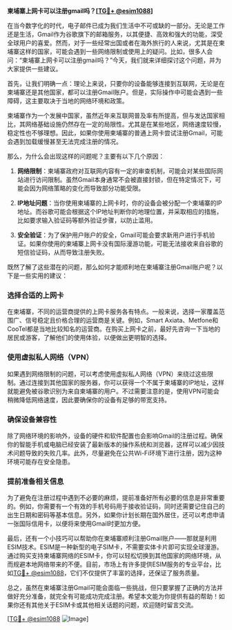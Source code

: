 **柬埔寨上网卡可以注册gmail吗？[[TG💪+ @esim1088](https://t.me/s/esim1088)]**

在当今数字化的时代，电子邮件已成为我们生活中不可或缺的一部分。无论是工作还是生活，Gmail作为谷歌旗下的邮箱服务，以其便捷、高效和强大的功能，深受全球用户的喜爱。然而，对于一些经常出国或者在海外旅行的人来说，尤其是在柬埔寨这样的国家，可能会遇到一些网络限制或使用上的疑问。比如，很多人会问：“柬埔寨上网卡可以注册gmail吗？”今天，我们就来详细探讨这个问题，并为大家提供一些建议。

首先，让我们明确一点：理论上来说，只要你的设备能够连接到互联网，无论是在柬埔寨还是其他国家，都可以注册Gmail账户。但是，实际操作中可能会遇到一些障碍，这主要取决于当地的网络环境和政策。

柬埔寨作为一个发展中国家，虽然近年来互联网普及率有所提高，但与发达国家相比，其网络基础设施仍然存在一定的局限性。尤其是在某些地区，网络速度较慢，稳定性也不够理想。因此，如果你使用柬埔寨的普通上网卡尝试注册Gmail，可能会遇到加载缓慢甚至无法完成注册的情况。

那么，为什么会出现这样的问题呢？主要有以下几个原因：

1. **网络限制**：柬埔寨政府对互联网内容有一定的审查机制，可能会对某些国际网站进行访问限制。虽然Gmail本身通常不会被直接封锁，但在特定情况下，可能会因为网络策略的变化而导致部分功能受限。

2. **IP地址问题**：当你使用柬埔寨的上网卡时，你的设备会被分配一个柬埔寨的IP地址。而谷歌可能会根据这个IP地址判断你的地理位置，并采取相应的措施，比如要求输入验证码等额外验证步骤，以防止滥用。

3. **安全验证**：为了保护用户账户的安全，Gmail可能会要求新用户进行手机验证。如果你使用的柬埔寨上网卡没有国际漫游功能，可能无法接收来自谷歌的短信验证码，从而导致注册失败。

既然了解了这些潜在的问题，那么如何才能顺利地在柬埔寨注册Gmail账户呢？以下是一些实用的建议：

### 选择合适的上网卡

在柬埔寨，不同的运营商提供的上网卡服务各有特点。一般来说，选择一家覆盖范围广、信号稳定且价格合理的运营商是关键。例如，Smart Axiata、Metfone和CooTel都是当地比较知名的运营商。在购买上网卡之前，最好先咨询一下当地的居民或游客，了解他们的使用体验，以便做出更明智的选择。

### 使用虚拟私人网络（VPN）

如果遇到网络限制的问题，可以考虑使用虚拟私人网络（VPN）来绕过这些限制。通过连接到其他国家的服务器，你可以获得一个不属于柬埔寨的IP地址，这样就能避免被谷歌识别为来自柬埔寨的用户。不过需要注意的是，使用VPN可能会稍微降低网络速度，因此要确保你的设备有足够的带宽支持。

### 确保设备兼容性

除了网络环境的影响外，设备的硬件和软件配置也会影响Gmail的注册过程。确保你的智能手机或电脑已经安装了最新版本的操作系统和浏览器，这样可以减少因技术问题导致的失败几率。此外，尽量避免在公共Wi-Fi环境下进行注册，因为这种环境可能存在安全隐患。

### 提前准备相关信息

为了避免在注册过程中遇到不必要的麻烦，提前准备好所有必要的信息是非常重要的。例如，你需要有一个有效的手机号码用于接收验证码，同时还需要记住自己的出生日期和密码等基本信息。另外，如果你计划长期在国外居住，还可以考虑申请一张国际信用卡，以便将来使用Gmail时更加方便。

最后，还有一个小技巧可以帮助你在柬埔寨顺利注册Gmail账户——那就是利用ESIM技术。ESIM是一种新型的电子SIM卡，不需要实体卡片即可实现全球漫游。通过购买支持柬埔寨网络的ESIM卡，你可以轻松切换到其他国家的网络环境，从而规避本地网络带来的不便。目前，市场上有许多提供ESIM服务的专业平台，比如[TG💪+ @esim1088](https://t.me/s/esim1088)，它们不仅提供了丰富的选择，还保证了服务质量。

总之，虽然在柬埔寨注册Gmail可能会面临一些挑战，但只要掌握了正确的方法并做好充分准备，就完全有可能成功完成注册。希望本文能为你提供有益的帮助！如果你还有其他关于ESIM卡或其他相关话题的问题，欢迎随时留言交流。

[[TG💪+ @esim1088](https://t.me/s/esim1088) ![Image](https://i.postimg.cc/4NQfJmqS/Snipaste-2025-05-13-00-14-12.png)]
